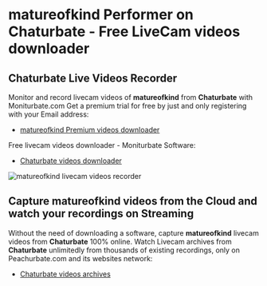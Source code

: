 # matureofkind Performer on Chaturbate - Free LiveCam videos downloader

## Chaturbate Live Videos Recorder

Monitor and record livecam videos of **matureofkind** from **Chaturbate** with Moniturbate.com
Get a premium trial for free by just and only registering with your Email address:
* [matureofkind Premium videos downloader](https://moniturbate.com/request-demo-licence-key.html)

Free livecam videos downloader - Moniturbate Software:
* [Chaturbate videos downloader](https://moniturbate.com/moniturbate-download-software.html)

![matureofkind livecam videos recorder](https://peachurnet.com/templates/moniturbate-software.png)


## Capture matureofkind videos from the Cloud and watch your recordings on Streaming

Without the need of downloading a software, capture **matureofkind** livecam videos from **Chaturbate** 100% online.
Watch Livecam archives from **Chaturbate** unlimitedly from thousands of existing recordings, only on Peachurbate.com and its websites network:
* [Chaturbate videos archives](https://peachurnet.com/)
